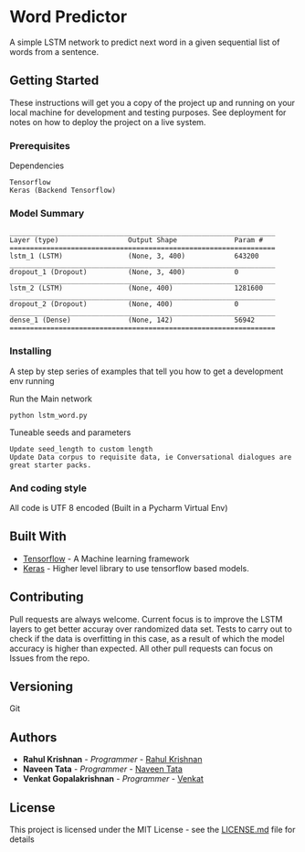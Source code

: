 # Word Predictor

A simple LSTM network to predict next word in a given sequential list of words from a sentence.

## Getting Started

These instructions will get you a copy of the project up and running on your local machine for development and testing purposes. See deployment for notes on how to deploy the project on a live system.

### Prerequisites

Dependencies

```
Tensorflow
Keras (Backend Tensorflow)
```
### Model Summary
```
_________________________________________________________________
Layer (type)                 Output Shape              Param #   
=================================================================
lstm_1 (LSTM)                (None, 3, 400)            643200    
_________________________________________________________________
dropout_1 (Dropout)          (None, 3, 400)            0         
_________________________________________________________________
lstm_2 (LSTM)                (None, 400)               1281600   
_________________________________________________________________
dropout_2 (Dropout)          (None, 400)               0         
_________________________________________________________________
dense_1 (Dense)              (None, 142)               56942     
=================================================================
```

### Installing

A step by step series of examples that tell you how to get a development env running

Run the Main network

```
python lstm_word.py
```

Tuneable seeds and parameters

```
Update seed_length to custom length
Update Data corpus to requisite data, ie Conversational dialogues are great starter packs.
```


### And coding style 

All code is UTF 8 encoded 
(Built in a Pycharm Virtual Env)


## Built With

* [Tensorflow](https://www.tensorflow.org/) - A Machine learning framework
* [Keras](https://keras.io/) - Higher level library to use tensorflow based models.


## Contributing
Pull requests are always welcome. Current focus is to improve the LSTM layers to get better accuray over randomized data set. Tests to carry out to check if the data is overfitting in this case, as a result of which the model accuracy is higher than expected. All other pull requests can focus on Issues from the repo. 

## Versioning
Git

## Authors

* **Rahul Krishnan** - *Programmer* - [Rahul Krishnan](https://github.com/rahulkrishnan98)
* **Naveen Tata** - *Programmer* - [Naveen Tata](https://github.com/naveentata)
* **Venkat Gopalakrishnan** - *Programmer* - [Venkat](https://github.com/gvenkat07)

## License

This project is licensed under the MIT License - see the [LICENSE.md](LICENSE.md) file for details


